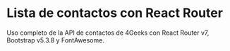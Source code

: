 # Lista de contactos con React Router

Uso completo de la API de contactos de 4Geeks con React Router v7, Bootstrap v5.3.8 y FontAwesome.